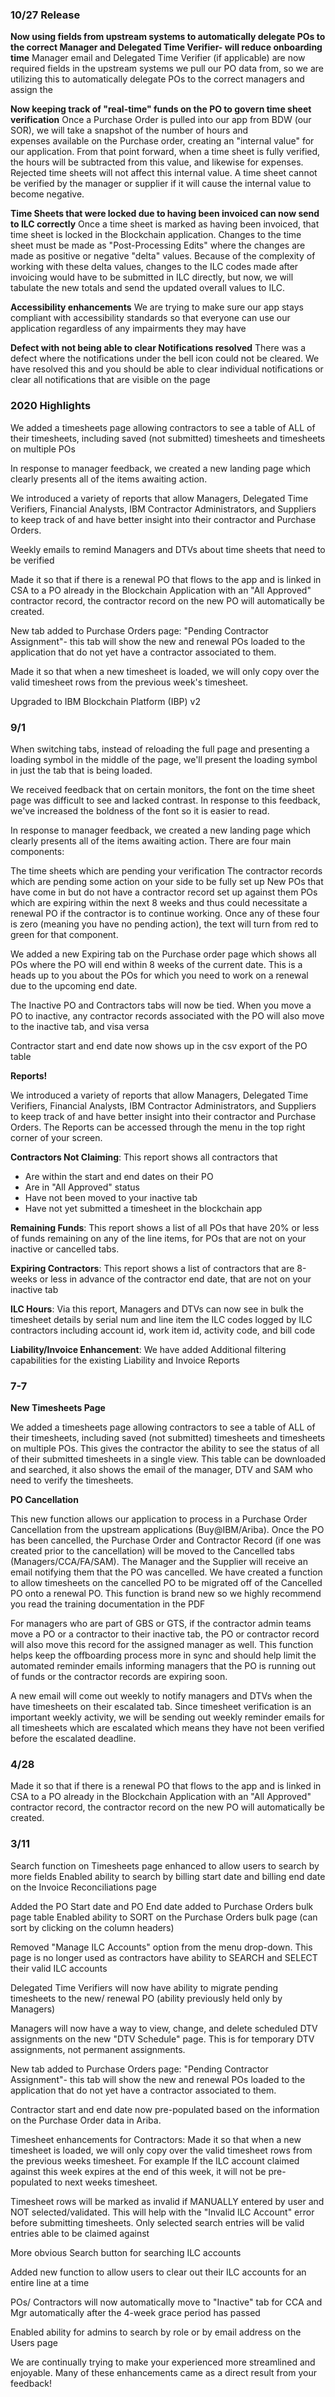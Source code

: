 <h3>10/27 Release</h3>

**Now using fields from upstream systems to automatically delegate POs to the correct Manager and Delegated Time Verifier- will reduce onboarding time**
Manager email and Delegated Time Verifier (if applicable) are now required fields in the upstream systems we pull our PO data from, so we are utilizing this to automatically delegate POs to the correct managers and assign the  

**Now keeping track of "real-time" funds on the PO to govern time sheet verification**
Once a Purchase Order is pulled into our app from BDW (our SOR), we will take a snapshot of the number of hours and expenses available on the Purchase order, creating an "internal value" for our application. From that point forward, when a time sheet is fully verified, the hours will be subtracted from this value, and likewise for expenses. Rejected time sheets will not affect this internal value. A time sheet cannot be verified by the manager or supplier if it will cause the internal value to become negative. 

**Time Sheets that were locked due to having been invoiced can now send to ILC correctly**
Once a time sheet is marked as having been invoiced, that time sheet is locked in the Blockchain application. Changes to the time sheet must be made as "Post-Processing Edits" where the changes are made as positive or negative "delta" values. Because of the complexity of working with these delta values, changes to the ILC codes made after invoicing would have to be submitted in ILC directly, but now, we will tabulate the new totals and send the updated overall values to ILC. 

**Accessibility enhancements**
We are trying to make sure our app stays compliant with accessibility standards so that everyone can use our application regardless of any impairments they may have 

**Defect with not being able to clear Notifications resolved**
There was a defect where the notifications under the bell icon could not be cleared. We have resolved this and you should be able to clear individual notifications or clear all notifications that are visible on the page

<h3>2020 Highlights</h3>

We added a timesheets page allowing contractors to see a table of ALL of their timesheets, including saved (not submitted) timesheets and timesheets on multiple POs

In response to manager feedback, we created a new landing page which clearly presents all of the items awaiting action.

We introduced a variety of reports that allow Managers, Delegated Time Verifiers, Financial Analysts, IBM Contractor Administrators, and Suppliers to keep track of and have better insight into their contractor and Purchase Orders.

Weekly emails to remind Managers and DTVs about time sheets that need to be verified

Made it so that if there is a renewal PO that flows to the app and is linked in CSA to a PO already in the Blockchain Application with an "All Approved" contractor record, the contractor record on the new PO will automatically be created.

New tab added to Purchase Orders page: "Pending Contractor Assignment"- this tab will show the new and renewal POs loaded to the application that do not yet have a contractor associated to them.

Made it so that when a new timesheet is loaded, we will only copy over the valid timesheet rows from the previous week's timesheet.

Upgraded to IBM Blockchain Platform (IBP) v2


<h3>9/1</h3>

When switching tabs, instead of reloading the full page and presenting a loading symbol in the middle of the page, we'll present the loading symbol in just the tab that is being loaded.

We received feedback that on certain monitors, the font on the time sheet page was difficult to see and lacked contrast. In response to this feedback, we've increased the boldness of the font so it is easier to read.

In response to manager feedback, we created a new landing page which clearly presents all of the items awaiting action. There are four main components:

The time sheets which are pending your verification
The contractor records which are pending some action on your side to be fully set up
New POs that have come in but do not have a contractor record set up against them
POs which are expiring within the next 8 weeks and thus could necessitate a renewal PO if the contractor is to continue working.
Once any of these four is zero (meaning you have no pending action), the text will turn from red to green for that component.

We added a new Expiring tab on the Purchase order page which shows all POs where the PO will end within 8 weeks of the current date. This is a heads up to you about the POs for which you need to work on a renewal due to the upcoming end date.

The Inactive PO and Contractors tabs will now be tied. When you move a PO to inactive, any contractor records associated with the PO will also move to the inactive tab, and visa versa

Contractor start and end date now shows up in the csv export of the PO table

**Reports!**

We introduced a variety of reports that allow Managers, Delegated Time Verifiers, Financial Analysts, IBM Contractor Administrators, and Suppliers to keep track of and have better insight into their contractor and Purchase Orders. The Reports can be accessed through the menu in the top right corner of your screen.

**Contractors Not Claiming**: This report shows all contractors that
- Are within the start and end dates on their PO
- Are in "All Approved" status
- Have not been moved to your inactive tab
- Have not yet submitted a timesheet in the blockchain app

**Remaining Funds**: This report shows a list of all POs that have 20% or less of funds remaining on any of the line items, for POs that are not on your inactive or cancelled tabs.

**Expiring Contractors**: This report shows a list of contractors that are 8-weeks or less in advance of the contractor end date, that are not on your inactive tab

**ILC Hours**: Via this report, Managers and DTVs can now see in bulk the timesheet details by serial num and line item the ILC codes logged by ILC contractors including account id, work item id, activity code, and bill code

**Liability/Invoice Enhancement**: We have added Additional filtering capabilities for the existing Liability and Invoice Reports


<h3>7-7</h3>

**New Timesheets Page**

We added a timesheets page allowing contractors to see a table of ALL of their timesheets, including saved (not submitted) timesheets and timesheets on multiple POs. This gives the contractor the ability to see the status of all of their submitted timesheets in a single view. This table can be downloaded and searched, it also shows the email of the manager, DTV and SAM who need to verify the timesheets.

**PO Cancellation**

This new function allows our application to process in a Purchase Order Cancellation from the upstream applications (Buy@IBM/Ariba). Once the PO has been cancelled, the Purchase Order and Contractor Record (if one was created prior to the cancellation) will be moved to the Cancelled tabs (Managers/CCA/FA/SAM). The Manager and the Supplier will receive an email notifying them that the PO was cancelled. We have created a function to allow timesheets on the cancelled PO to be migrated off of the Cancelled PO onto a renewal PO. This function is brand new so we highly recommend you read the training documentation in the PDF

For managers who are part of GBS or GTS, if the contractor admin teams move a PO or a contractor to their inactive tab, the PO or contractor record will also move this record for the assigned manager as well. This function helps keep the offboarding process more in sync and should help limit the automated reminder emails informing managers that the PO is running out of funds or the contractor records are expiring soon.

A new email will come out weekly to notify managers and DTVs when the have timesheets on their escalated tab. Since timesheet verification is an important weekly activity, we will be sending out weekly reminder emails for all timesheets which are escalated which means they have not been verified before the escalated deadline.


<h3>4/28</h3>
Made it so that if there is a renewal PO that flows to the app and is linked in CSA to a PO already in the Blockchain Application with an "All Approved" contractor record, the contractor record on the new PO will automatically be created.


<h3>3/11</h3>
Search function on Timesheets page enhanced to allow users to search by more fields Enabled ability to search by billing start date and billing end date on the Invoice Reconciliations page

Added the PO Start date and PO End date added to Purchase Orders bulk page table Enabled ability to SORT on the Purchase Orders bulk page (can sort by clicking on the column headers)

Removed "Manage ILC Accounts" option from the menu drop-down. This page is no longer used as contractors have ability to SEARCH and SELECT their valid ILC accounts

Delegated Time Verifiers will now have ability to migrate pending timesheets to the new/ renewal PO (ability previously held only by Managers)

Managers will now have a way to view, change, and delete scheduled DTV assignments on the new "DTV Schedule" page. This is for temporary DTV assignments, not permanent assignments.

New tab added to Purchase Orders page: "Pending Contractor Assignment"- this tab will show the new and renewal POs loaded to the application that do not yet have a contractor associated to them.

Contractor start and end date now pre-populated based on the information on the Purchase Order data in Ariba.

Timesheet enhancements for Contractors: Made it so that when a new timesheet is loaded, we will only copy over the valid timesheet rows from the previous weeks timesheet. For example If the ILC account claimed against this week expires at the end of this week, it will not be pre-populated to next weeks timesheet.

Timesheet rows will be marked as invalid if MANUALLY entered by user and NOT selected/validated. This will help with the "Invalid ILC Account" error before submitting timesheets. Only selected search entries will be valid entries able to be claimed against

More obvious Search button for searching ILC accounts

Added new function to allow users to clear out their ILC accounts for an entire line at a time

POs/ Contractors will now automatically move to "Inactive" tab for CCA and Mgr automatically after the 4-week grace period has passed

Enabled ability for admins to search by role or by email address on the Users page

We are continually trying to make your experienced more streamlined and enjoyable. Many of these enhancements came as a direct result from your feedback!

